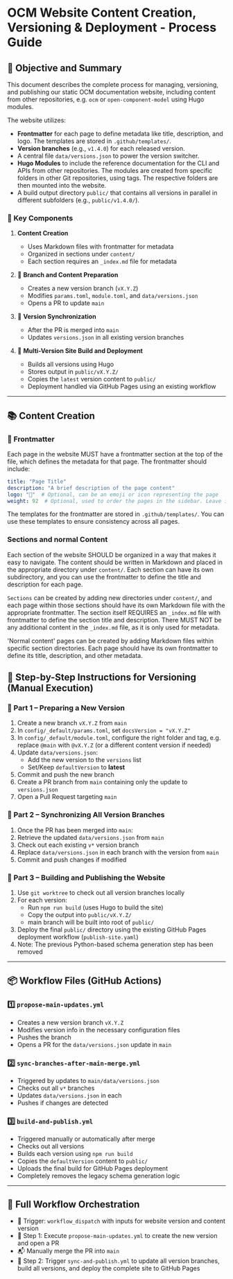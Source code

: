 # OCM Website Content Creation, Versioning & Deployment - Process Guide

## 🎯 Objective and Summary

This document describes the complete process for managing, versioning,
and publishing our static OCM documentation website, including content from other repositories, e.g. `ocm` or `open-component-model` using Hugo modules.

The website utilizes:

- **Frontmatter** for each page to define metadata like title, description, and logo. The templates are stored in `.github/templates/`.
- **Version branches** (e.g., `v1.4.0`) for each released version.
- A central file `data/versions.json` to power the version switcher.
- **Hugo Modules** to include the reference documentation for the CLI and APIs from other repositories. The modules are created from specific folders in other Git repositories, using tags. The respective folders are then mounted into the website.
- A build output directory `public/` that contains all versions in parallel
in different subfolders (e.g., `public/v1.4.0/`).

### 🔧 Key Components

1. **Content Creation**
   - Uses Markdown files with frontmatter for metadata
   - Organized in sections under `content/`
   - Each section requires an `_index.md` file for metadata

2. 🧱 **Branch and Content Preparation**
   - Creates a new version branch (`vX.Y.Z`)
   - Modifies `params.toml`, `module.toml`, and `data/versions.json`
   - Opens a PR to update `main`

3. 🔄 **Version Synchronization**
   - After the PR is merged into `main`
   - Updates `versions.json` in all existing version branches

4. 🚀 **Multi-Version Site Build and Deployment**
   - Builds all versions using Hugo
   - Stores output in `public/vX.Y.Z/`
   - Copies the `latest` version content to `public/`
   - Deployment handled via GitHub Pages using an existing workflow

---

## 📚 Content Creation

### 📝 Frontmatter

Each page in the website MUST have a frontmatter section at the top of the file, which defines the metadata for that page. The frontmatter should include:

```yaml
title: "Page Title"
description: "A brief description of the page content"
logo: "📄"  # Optional, can be an emoji or icon representing the page
weight: 92  # Optional, used to order the pages in the sidebar. Leave it out for default ordering.
```

The templates for the frontmatter are stored in `.github/templates/`. You can use these templates to ensure consistency across all pages.

### Sections and normal Content

Each section of the website SHOULD be organized in a way that makes it easy to navigate. The content should be written in Markdown and placed in the appropriate directory under `content/`. Each section can have its own subdirectory, and you can use the frontmatter to define the title and description for each page.

`Sections` can be created by adding new directories under `content/`, and each page within those sections should have its own Markdown file with the appropriate frontmatter. The section itself REQUIRES an `_index.md` file with frontmatter to define the section title and description. There MUST NOT be any additional content in the `_index.md` file, as it is only used for metadata.

'Normal content' pages can be created by adding Markdown files within specific section directories. Each page should have its own frontmatter to define its title, description, and other metadata.

## 📝 Step-by-Step Instructions for Versioning (Manual Execution)

### 🧱 Part 1 – Preparing a New Version

1. Create a new branch `vX.Y.Z` from `main`
2. In `config/_default/params.toml`, set `docsVersion = "vX.Y.Z"`
3. In `config/_default/module.toml`, configure the right folder and tag, e.g. replace `@main` with `@vX.Y.Z` (or a different content version if needed)
4. Update `data/versions.json`:
   - Add the new version to the `versions` list
   - Set/Keep `defaultVersion` to **latest**
5. Commit and push the new branch
6. Create a PR branch from `main` containing only the update to `versions.json`
7. Open a Pull Request targeting `main`

### 🔄 Part 2 – Synchronizing All Version Branches

1. Once the PR has been merged into `main`:
2. Retrieve the updated `data/versions.json` from `main`
3. Check out each existing `v*` version branch
4. Replace `data/versions.json` in each branch with the version from `main`
5. Commit and push changes if modified

### 🚀 Part 3 – Building and Publishing the Website

1. Use `git worktree` to check out all version branches locally
2. For each version:
   - Run `npm run build` (uses Hugo to build the site)
   - Copy the output into `public/vX.Y.Z/`
   - main branch will be built into root of `public/`
3. Deploy the final `public/` directory using the existing GitHub Pages deployment workflow (`publish-site.yaml`)
4. Note: The previous Python-based schema generation step has been removed

---

## 📦 Workflow Files (GitHub Actions)

### 1️⃣ `propose-main-updates.yml`

- Creates a new version branch `vX.Y.Z`
- Modifies version info in the necessary configuration files
- Pushes the branch
- Opens a PR for the `data/versions.json` update in `main`

### 2️⃣ `sync-branches-after-main-merge.yml`

- Triggered by updates to `main/data/versions.json`
- Checks out all `v*` branches
- Updates `data/versions.json` in each
- Pushes if changes are detected

### 3️⃣ `build-and-publish.yml`

- Triggered manually or automatically after merge
- Checks out all versions
- Builds each version using `npm run build`
- Copies the `defaultVersion` content to `public/`
- Uploads the final build for GitHub Pages deployment
- Completely removes the legacy schema generation logic

---

## 🔁 Full Workflow Orchestration

- 🔘 Trigger: `workflow_dispatch` with inputs for website version and content version
- 🧱 Step 1: Execute `propose-main-updates.yml` to create the new version and open a PR
- 📬 Manually merge the PR into `main`
- 🚀 Step 2: Trigger `sync-and-publish.yml` to update all version branches, build all versions, and deploy the complete site to GitHub Pages
